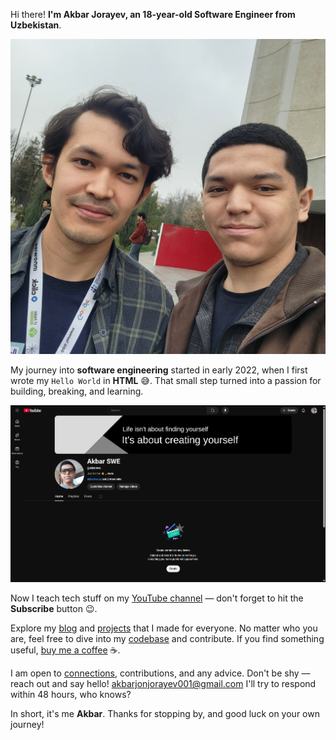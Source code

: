 Hi there! **I'm Akbar Jorayev, an 18-year-old Software Engineer from Uzbekistan**.

![Azim Pulat and Me](https://raw.githubusercontent.com/akbarjorayev/blogs/refs/heads/main/about-me/azim-pulat-and-me.webp)

My journey into **software engineering** started in early 2022, when I first wrote my `Hello World` in **HTML** 😅. That small step turned into a passion for building, breaking, and learning.

![Akbar's YouTube](https://raw.githubusercontent.com/akbarjorayev/blogs/refs/heads/main/about-me/akbar's-youtube.webp)

Now I teach tech stuff on my [YouTube channel](https://youtube.com/@akbarswe) — don't forget to hit the **Subscribe** button 😉.

Explore my [blog](/blog) and [projects](/projects) that I made for everyone. No matter who you are, feel free to dive into my [codebase](https://github.com/akbarjorayev) and contribute. If you find something useful, [buy me a coffee](https://buymeacoffee.com/akbarjorayev) ☕.

I am open to [connections](https://www.linkedin.com/in/akbarjorayev), contributions, and any advice. Don't be shy — reach out and say hello! [akbarjonjorayev001@gmail.com](mailto:akbarjonjorayev001@gmail.com) I'll try to respond within 48 hours, who knows?

In short, it's me **Akbar**. Thanks for stopping by, and good luck on your own journey!
